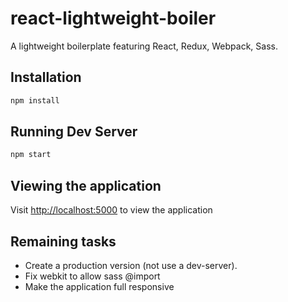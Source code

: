# react-lightweight-boiler
A lightweight boilerplate featuring React, Redux, Webpack, Sass.

## Installation
```bash
npm install
```

## Running Dev Server
```bash
npm start
```
## Viewing the application
Visit [http://localhost:5000](http://localhost:5000) to view the application

## Remaining tasks
* Create a production version (not use a dev-server).
* Fix webkit to allow sass @import
* Make the application full responsive
